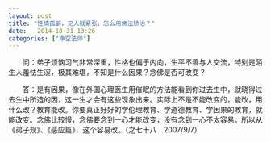 ```yaml
---
layout: post
title: "性情孤僻，见人就紧张，怎么用佛法矫治？"
date:   2014-10-31 13:26
categories: ["净空法师"]
---
```


　　问：弟子烦恼习气非常深重，性格也偏于内向，生平不善与人交流，特别是陌生人羞怯生涩，极其难堪，不知是什么因果？念佛是否可改变？

　　答：是有因果，像在外国心理医生用催眠的方法能看到你过去生中，就晓得过去生中所造的因，这一生才会有这些现象出来。实际上不是不能改变的，能改，用什么改？教育能改。你要真正好好的学伦理教育、学道德教育、学因果的教育，就能改变。念佛比较慢，念佛要念到一心才能改变，没有念到一心不太容易。所以从《弟子规》、《感应篇》，这个容易改。（之七十八　2007/9/7）

